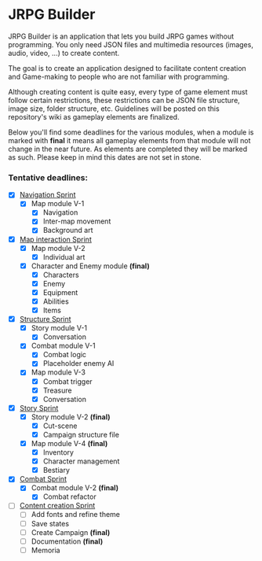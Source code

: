 # JRPG Builder

JRPG Builder is an application that lets you build JRPG games without programming. You only need JSON files and multimedia resources (images, audio, video, ...) to create content.

The goal is to create an application designed to facilitate content creation and Game-making to people who are not familiar with programming.

Although creating content is quite easy, every type of game element must follow certain restrictions, these restrictions can be JSON file structure, image size, folder structure, etc. Guidelines will be posted on this repository's wiki as gameplay elements are finalized.

Below you'll find some deadlines for the various modules, when a module is marked with **final** it means all gameplay elements from that module will not change in the near future. As elements are completed they will be marked as such. Please keep in mind this dates are not set in stone.

### Tentative deadlines:

- [x] <u>Navigation Sprint</u>
  - [x] Map module V-1
    - [x] Navigation
    - [x] Inter-map movement
    - [x] Background art
- [x] <u>Map interaction Sprint</u>
  - [x] Map module V-2
    - [x] Individual art
  - [x] Character and Enemy module **(final)**
    - [x] Characters
    - [x] Enemy
    - [x] Equipment
    - [x] Abilities
    - [x] Items
- [x] <u>Structure Sprint</u>
  - [x] Story module V-1
    - [x] Conversation
  - [x] Combat module V-1
    - [x] Combat logic
    - [x] Placeholder enemy AI
  - [x] Map module V-3
    - [x] Combat trigger
    - [X] Treasure
    - [x] Conversation
- [x] <u>Story Sprint</u>
  - [x] Story module V-2 **(final)**
    - [x] Cut-scene
    - [x] Campaign structure file
  - [x] Map module V-4 **(final)**
    - [x] Inventory
    - [x] Character management
    - [x] Bestiary
- [x] <u>Combat Sprint</u>
  - [x] Combat module V-2 **(final)**
    - [x] Combat refactor
- [ ] <u>Content creation Sprint</u>
  - [ ] Add fonts and refine theme
  - [ ] Save states
  - [ ] Create Campaign **(final)**
  - [ ] Documentation **(final)**
  - [ ] Memoria
